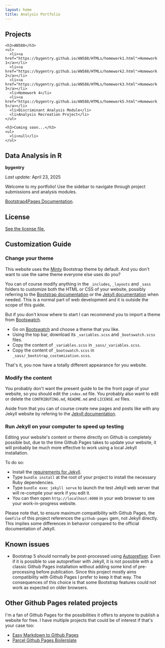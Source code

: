 ```yaml
---
layout: home
title: Analysis Portfolio
---
```


<div class="sidebar-container">
  <nav class="sidebar">
    <h2>Projects</h2>

    <h3>AN588</h3>
    <ul>
      <li><a href="https://bygentry.github.io/AN588/HTMLs/homework1.html">Homework 1</a></li>
      <li><a href="https://bygentry.github.io/AN588/HTMLs/homework2.html">Homework 2</a></li>
      <li><a href="https://bygentry.github.io/AN588/HTMLs/homework3.html">Homework 3</a></li>
      <li>Homework 4</li>
      <li><a href="https://bygentry.github.io/AN588/HTMLs/homework5.html">Homework 5</a></li>
      <li>Discriminant Analysis Module</li>
      <li>Analysis Recreation Project</li>
    </ul>

    <h3>Coming soon...</h3>
    <ul>
      <li>null</li>
    </ul>

  </nav>

  <div class="main-content">
    <h2>Data Analysis in R</h2>
    <p><strong>bygentry</strong></p>
    <p><em>Last update:</em> April 23, 2025</p>
    <p>Welcome to my portfolio! Use the sidebar to navigate through project submissions and analysis modules.</p>
  </div>

</div>



[Bootstrap4Pages Documentation](https://nicolas-van.github.io/bootstrap-4-github-pages/).



## License

[See the license file.](./LICENSE.md)

## Customization Guide

### Change your theme

This website uses the [Minty](https://bootswatch.com/minty/) Bootstrap theme by default. And you don't want to use the same theme everyone else uses do you?

You can of course modify anything in the `_includes`, `_layouts` and `_sass` folders to customize both the HTML or CSS of your website, possibly referring to the [Bootstrap documentation](https://getbootstrap.com/) or the [Jekyll documentation](https://jekyllrb.com/) when needed. This is a normal part of web development and it is outside the scope of this guide.

But if you don't know where to start I can recommend you to import a theme from [Bootswatch](https://bootswatch.com/).

* Go on [Bootswatch](https://bootswatch.com/) and choose a theme that you like.
* Using the top bar, download its `_variables.scss` and `_bootswatch.scss` files.
* Copy the content of `_variables.scss` in `_sass/_variables.scss`.
* Copy the content of `_bootswatch.scss` in `_sass/_bootstrap_customization.scss`.

That's it, you now have a totally different appearance for you website.

### Modify the content

You probably don't want the present guide to be the front page of your website, so you should edit the `index.md` file. You probably also want to edit or delete the `CONTRIBUTING.md`, `README.md` and `LICENSE.md` files.

Aside from that you can of course create new pages and posts like with any Jekyll website by refering to the [Jekyll documentation](https://jekyllrb.com/).

### Run Jekyll on your computer to speed up testing

Editing your website's content or theme directly on Github is completely possible but, due to the time Github Pages takes to update your website, it will probably be much more effective to work using a local Jekyll installation.

To do so:

* Install the [requirements for Jekyll](https://jekyllrb.com/docs/installation/).
* Type `bundle install` at the root of your project to install the necessary Ruby dependencies.
* Type `bundle exec jekyll serve` to launch the test Jekyll web server that will re-compile your work if you edit it.
* You can then open `http://localhost:4000` in your web browser to see your work-in-progress website.

Please note that, to ensure maximum compatibility with Github Pages, the `Gemfile` of this project references the `github-pages` gem, not Jekyll directly. This implies some differences in behavior compared to the official documentation of Jekyll.

## Known issues

* Bootstrap 5 should normally be post-processed using [Autoprefixer](https://github.com/postcss/autoprefixer). Even if it is possible to use autoprefixer with Jekyll, it is not possible with a classic Github Pages installation without adding some kind of pre-processing before publication. Since this project mostly aims compatibility with Github Pages I prefer to keep it that way. The consequences of this choice is that some Bootstrap features could not work as expected on older browsers.

## Other Github Pages related projects

I'm a fan of Github Pages for the possibilities it offers to anyone to publish a website for free. I have multiple projects that could be of interest if that's your case too:

* [Easy Markdown to Github Pages](https://nicolas-van.github.io/easy-markdown-to-github-pages/)
* [Parcel Github Pages Boilerplate](https://github.com/nicolas-van/parcel-github-pages-boilerplate)

